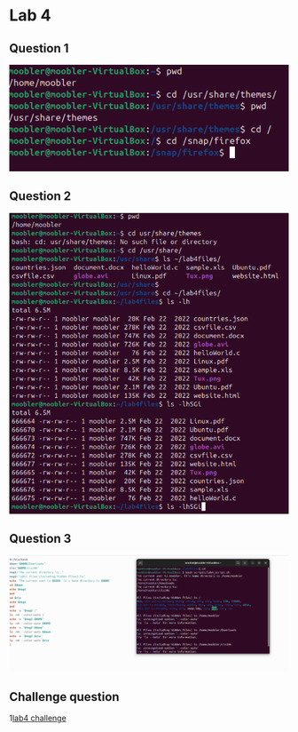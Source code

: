 # Lab 4

## Question 1
![q1](q1.png)
## Question 2
![q2](q2.png)
## Question 3
![q3](q3.png)
## Challenge question
1[lab4 challenge](challenge_q_script.png)